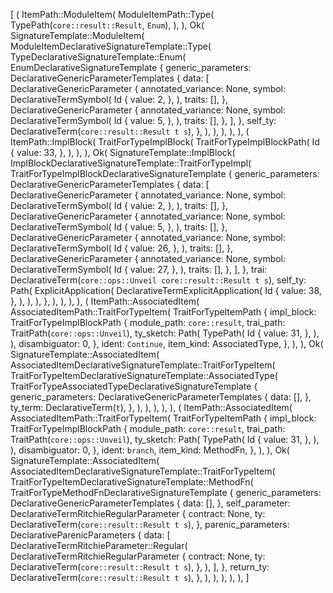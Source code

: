 [
    (
        ItemPath::ModuleItem(
            ModuleItemPath::Type(
                TypePath(`core::result::Result`, `Enum`),
            ),
        ),
        Ok(
            SignatureTemplate::ModuleItem(
                ModuleItemDeclarativeSignatureTemplate::Type(
                    TypeDeclarativeSignatureTemplate::Enum(
                        EnumDeclarativeSignatureTemplate {
                            generic_parameters: DeclarativeGenericParameterTemplates {
                                data: [
                                    DeclarativeGenericParameter {
                                        annotated_variance: None,
                                        symbol: DeclarativeTermSymbol(
                                            Id {
                                                value: 2,
                                            },
                                        ),
                                        traits: [],
                                    },
                                    DeclarativeGenericParameter {
                                        annotated_variance: None,
                                        symbol: DeclarativeTermSymbol(
                                            Id {
                                                value: 5,
                                            },
                                        ),
                                        traits: [],
                                    },
                                ],
                            },
                            self_ty: DeclarativeTerm(`core::result::Result t s`),
                        },
                    ),
                ),
            ),
        ),
    ),
    (
        ItemPath::ImplBlock(
            TraitForTypeImplBlock(
                TraitForTypeImplBlockPath(
                    Id {
                        value: 33,
                    },
                ),
            ),
        ),
        Ok(
            SignatureTemplate::ImplBlock(
                ImplBlockDeclarativeSignatureTemplate::TraitForTypeImpl(
                    TraitForTypeImplBlockDeclarativeSignatureTemplate {
                        generic_parameters: DeclarativeGenericParameterTemplates {
                            data: [
                                DeclarativeGenericParameter {
                                    annotated_variance: None,
                                    symbol: DeclarativeTermSymbol(
                                        Id {
                                            value: 2,
                                        },
                                    ),
                                    traits: [],
                                },
                                DeclarativeGenericParameter {
                                    annotated_variance: None,
                                    symbol: DeclarativeTermSymbol(
                                        Id {
                                            value: 5,
                                        },
                                    ),
                                    traits: [],
                                },
                                DeclarativeGenericParameter {
                                    annotated_variance: None,
                                    symbol: DeclarativeTermSymbol(
                                        Id {
                                            value: 26,
                                        },
                                    ),
                                    traits: [],
                                },
                                DeclarativeGenericParameter {
                                    annotated_variance: None,
                                    symbol: DeclarativeTermSymbol(
                                        Id {
                                            value: 27,
                                        },
                                    ),
                                    traits: [],
                                },
                            ],
                        },
                        trai: DeclarativeTerm(`core::ops::Unveil core::result::Result t s`),
                        self_ty: Path(
                            ExplicitApplication(
                                DeclarativeTermExplicitApplication(
                                    Id {
                                        value: 38,
                                    },
                                ),
                            ),
                        ),
                    },
                ),
            ),
        ),
    ),
    (
        ItemPath::AssociatedItem(
            AssociatedItemPath::TraitForTypeItem(
                TraitForTypeItemPath {
                    impl_block: TraitForTypeImplBlockPath {
                        module_path: `core::result`,
                        trai_path: TraitPath(`core::ops::Unveil`),
                        ty_sketch: Path(
                            TypePath(
                                Id {
                                    value: 31,
                                },
                            ),
                        ),
                        disambiguator: 0,
                    },
                    ident: `Continue`,
                    item_kind: AssociatedType,
                },
            ),
        ),
        Ok(
            SignatureTemplate::AssociatedItem(
                AssociatedItemDeclarativeSignatureTemplate::TraitForTypeItem(
                    TraitForTypeItemDeclarativeSignatureTemplate::AssociatedType(
                        TraitForTypeAssociatedTypeDeclarativeSignatureTemplate {
                            generic_parameters: DeclarativeGenericParameterTemplates {
                                data: [],
                            },
                            ty_term: DeclarativeTerm(`t`),
                        },
                    ),
                ),
            ),
        ),
    ),
    (
        ItemPath::AssociatedItem(
            AssociatedItemPath::TraitForTypeItem(
                TraitForTypeItemPath {
                    impl_block: TraitForTypeImplBlockPath {
                        module_path: `core::result`,
                        trai_path: TraitPath(`core::ops::Unveil`),
                        ty_sketch: Path(
                            TypePath(
                                Id {
                                    value: 31,
                                },
                            ),
                        ),
                        disambiguator: 0,
                    },
                    ident: `branch`,
                    item_kind: MethodFn,
                },
            ),
        ),
        Ok(
            SignatureTemplate::AssociatedItem(
                AssociatedItemDeclarativeSignatureTemplate::TraitForTypeItem(
                    TraitForTypeItemDeclarativeSignatureTemplate::MethodFn(
                        TraitForTypeMethodFnDeclarativeSignatureTemplate {
                            generic_parameters: DeclarativeGenericParameterTemplates {
                                data: [],
                            },
                            self_parameter: DeclarativeTermRitchieRegularParameter {
                                contract: None,
                                ty: DeclarativeTerm(`core::result::Result t s`),
                            },
                            parenic_parameters: DeclarativeParenicParameters {
                                data: [
                                    DeclarativeTermRitchieParameter::Regular(
                                        DeclarativeTermRitchieRegularParameter {
                                            contract: None,
                                            ty: DeclarativeTerm(`core::result::Result t s`),
                                        },
                                    ),
                                ],
                            },
                            return_ty: DeclarativeTerm(`core::result::Result t s`),
                        },
                    ),
                ),
            ),
        ),
    ),
]